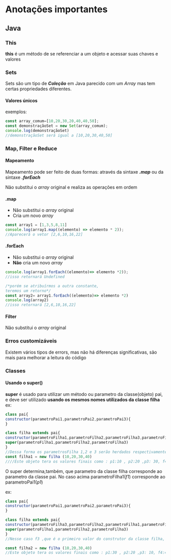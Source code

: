 ﻿# Anotações importantes
## Java
### This
**this** é um método de se referenciar a um objeto e acessar suas chaves e valores

### Sets
Sets são um tipo de **_Coleção_** em Java parecido com um _Array_ mas tem certas propriedades diferentes.

#### Valores únicos
exemplos:

~~~javascript
const array_comum=[10,20,30,20,40,40,50];
const demonstraçãoSet = new Set(array_comum);
console.log(demonstraçãoSet)
//demonstraçãoSet será igual a [10,20,30,40,50]
~~~
###  Map, Filter e Reduce
#### Mapeamento
Mapeamento pode ser feito de duas formas: através da sintaxe **_.map_** ou da sintaxe **_.forEach_**

Não substitui o _array_ original e realiza as operações em ordem

#### .map
* Não substitui o _array_ original
* Cria um novo _array_
~~~javascript
const array1 = [1,3,5,8,11]
console.log(array1.map((elemento) => elemento * 2));
//Aparecerá o vetor [2,6,10,16,22]
~~~

#### .forEach
* Não substitui o _array_ original
* **Não** cria um novo _array_
~~~javascript
console.log(array1.forEach((elemento)=> elemento *2));
//isso retornará Undefined

/*porém se atribuírmos a outra constante, 
teremos um retorno*/
const array2= array1.forEach((elemento)=> elemento *2)
console.log(array2)
//isso retornará [2,6,10,16,22]
~~~
#### Filter
Não substitui o _array_ original
### Erros customizáveis
Existem vários tipos de errors, mas não há diferenças significativas, são mais para melhorar a leitura do código 

### Classes
#### Usando o super()
**super** é usado para utilizar um método ou parametro da classe(objeto) pai, e deve ser utilizado **usando os mesmos nomes utilizados da classe filha**
ex:

~~~javascript
class pai{
constructor(parametroPai1,parametroPai2,parametroPai3){
}

class filha extends pai{
constructor(parametroFilha1,parametroFilha2,parametroFilha3,parametroFilha4){
super(parametroFilha1,parametroFilha2,parametroFilha3)
}
//Dessa forma os parametrosFilha 1,2 e 3 serão herdados respectivamente dos parametrosPai 1,2 e 3
const filha1 = new filha (10,20,30,40)
////Este objeto tera os valores finais como : p1:10 , p2:20 ,p3: 30, f4:40
~~~
O super determina,também, que parametro da classe filha corresponde ao parametro da classe pai.
No caso acima parametroFilha1(_f1_) corresponde ao parametroPai1(_p1_)

ex:
~~~javascript
class pai{
constructor(parametroPai1,parametroPai2,parametroPai3){
}

class filha extends pai{
constructor(parametroFilha3,parametroFilha2,parametroFilha1,parametroFilha4){
super(parametroFilha1,parametroFilha2,parametroFilha3)
}
//Nesse caso f3 ,que é o primeiro valor do construtor da classe filha, assumirá o terceiro valor do construtor da classe pai

const filha2 = new filha (10,20,30,40)
//Este objeto tera os valores finais como : p1:30 , p2:20 ,p3: 10, f4:40
~~~
